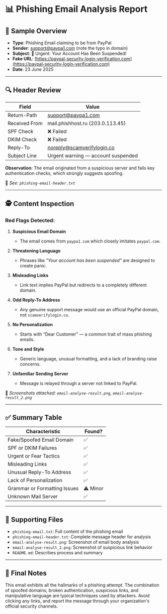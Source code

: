 # 📊 Phishing Email Analysis Report

## 📌 Sample Overview

* **Type**: Phishing Email claiming to be from PayPal
* **Sender**: [support@paypa1.com](mailto:support@paypa1.com) (note the typo in domain)
* **Subject**: 🚨 Urgent: Your Account Has Been Suspended!
* **Fake URL**: [https://paypal-security-login-verification.com](https://paypal-security-login-verification.com)
* **Date**: 23 June 2025

---

## 🔍 Header Review

| Field         | Value                                                           |
| ------------- | --------------------------------------------------------------- |
| Return-Path   | [support@paypa1.com](mailto:support@paypa1.com)                 |
| Received From | mail.phishhost.ru (203.0.113.45)                                |
| SPF Check     | ❌ Failed                                                        |
| DKIM Check    | ❌ Failed                                                        |
| Reply-To      | [noreply@scamverifylogin.co](mailto:noreply@scamverifylogin.co) |
| Subject Line  | Urgent warning — account suspended                              |

**Observation**: The email originated from a suspicious server and fails key authentication checks, which strongly suggests spoofing.

📎 *See: `phishing-email-header.txt`*

---

## 🕵️ Content Inspection

### Red Flags Detected:

1. **Suspicious Email Domain**

   * The email comes from `paypa1.com` which closely imitates `paypal.com`.

2. **Threatening Language**

   * Phrases like *"Your account has been suspended"* are designed to create panic.

3. **Misleading Links**

   * Link text implies PayPal but redirects to a completely different domain.

4. **Odd Reply-To Address**

   * Any genuine support message would use an official PayPal domain, not `scamverifylogin.co`.

5. **No Personalization**

   * Starts with “Dear Customer” — a common trait of mass phishing emails.

6. **Tone and Style**

   * Generic language, unusual formatting, and a lack of branding raise concerns.

7. **Unfamiliar Sending Server**

   * Message is relayed through a server not linked to PayPal.

📸 *Screenshots attached: `email-analyse-result.png`, `email-analyse-result_2.png`*

---

## ✅ Summary Table

| Characteristic               | Found?   |
| ---------------------------- | -------- |
| Fake/Spoofed Email Domain    | ✅        |
| SPF or DKIM Failures         | ✅        |
| Urgent or Fear Tactics       | ✅        |
| Misleading Links             | ✅        |
| Unusual Reply-To Address     | ✅        |
| Lack of Personalization      | ✅        |
| Grammar or Formatting Issues | ⚠️ Minor |
| Unknown Mail Server          | ✅        |

---

## 📎 Supporting Files

* `phishing-email.txt`: Full content of the phishing email
* `phishing-email-header.txt`: Complete message header for analysis
* `email-analyse-result.png`: Screenshot of email body analysis
* `email-analyse-result_2.png`: Screenshot of suspicious link behavior
* `README.md`: Describes process and summary

---

## 🔐 Final Notes

This email exhibits all the hallmarks of a phishing attempt. The combination of spoofed domains, broken authentication, suspicious links, and manipulative language are typical techniques used by attackers. Avoid clicking any links, and report the message through your organization's official security channels.
